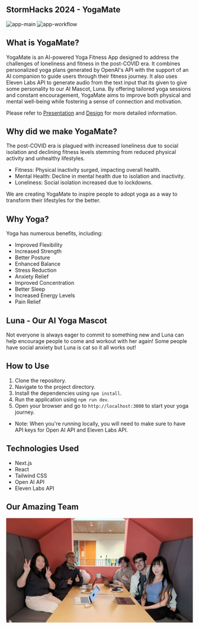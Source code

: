 ## StormHacks 2024 - YogaMate

![app-main](public/assets/images/app-main.jpg)
![app-workflow](public/assets/images/app-workflow.jpg)

## What is YogaMate?
YogaMate is an AI-powered Yoga Fitness App designed to address the challenges of loneliness and fitness in the post-COVID era. It combines personalized yoga plans generated by OpenAI's API with the support of an AI companion to guide users through their fitness journey. It also uses Eleven Labs API to generate audio from the text input that its given to give some personality to our AI Mascot, Luna. By offering tailored yoga sessions and constant encouragement, YogaMate aims to improve both physical and mental well-being while fostering a sense of connection and motivation.

Please refer to [Presentation](https://www.canva.com/design/DAGFn1F8yw8/DbarRYm7PswJVlxY4vPwdg/view?utm_content=DAGFn1F8yw8&utm_campaign=designshare&utm_medium=link&utm_source=editor) and [Design](https://www.canva.com/design/DAGFnD2dYF4/TDbN1ZAK5QgSSLaHL0oNOQ/view?utm_content=DAGFnD2dYF4&utm_campaign=designshare&utm_medium=link&utm_source=editor) for more detailed information.

## Why did we make YogaMate?
The post-COVID era is plagued with increased loneliness due to social isolation and declining fitness levels stemming from reduced physical activity and unhealthy lifestyles.
- Fitness: Physical inactivity surged, impacting overall health.
- Mental Health: Decline in mental health due to isolation and inactivity.
- Loneliness: Social isolation increased due to lockdowns.

We are creating YogaMate to inspire people to adopt yoga as a way to transform their lifestyles for the better.

## Why Yoga?
Yoga has numerous benefits, including:

- Improved Flexibility
- Increased Strength
- Better Posture
- Enhanced Balance
- Stress Reduction
- Anxiety Relief
- Improved Concentration
- Better Sleep
- Increased Energy Levels
- Pain Relief

## Luna - Our AI Yoga Mascot
Not everyone is always eager to commit to something new and Luna can help encourage people to come and workout with her again! Some people have social anxiety but Luna is cat so it all works out!

## How to Use

1. Clone the repository.
2. Navigate to the project directory.
3. Install the dependencies using `npm install`.
4. Run the application using `npm run dev`.
5. Open your browser and go to `http://localhost:3000` to start your yoga journey.

- Note: When you're running locally, you will need to make sure to have API keys for Open AI API and Eleven Labs API.

## Technologies Used

- Next.js
- React
- Tailwind CSS
- Open AI API
- Eleven Labs API

## Our Amazing Team

![TeamPhoto](public/assets/images/team-photo.jpg)
